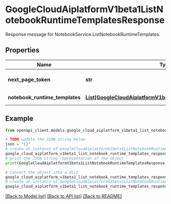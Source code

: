 # GoogleCloudAiplatformV1beta1ListNotebookRuntimeTemplatesResponse

Response message for NotebookService.ListNotebookRuntimeTemplates.

## Properties

Name | Type | Description | Notes
------------ | ------------- | ------------- | -------------
**next_page_token** | **str** | A token to retrieve next page of results. Pass to ListNotebookRuntimeTemplatesRequest.page_token to obtain that page. | [optional] 
**notebook_runtime_templates** | [**List[GoogleCloudAiplatformV1beta1NotebookRuntimeTemplate]**](GoogleCloudAiplatformV1beta1NotebookRuntimeTemplate.md) | List of NotebookRuntimeTemplates in the requested page. | [optional] 

## Example

```python
from openapi_client.models.google_cloud_aiplatform_v1beta1_list_notebook_runtime_templates_response import GoogleCloudAiplatformV1beta1ListNotebookRuntimeTemplatesResponse

# TODO update the JSON string below
json = "{}"
# create an instance of GoogleCloudAiplatformV1beta1ListNotebookRuntimeTemplatesResponse from a JSON string
google_cloud_aiplatform_v1beta1_list_notebook_runtime_templates_response_instance = GoogleCloudAiplatformV1beta1ListNotebookRuntimeTemplatesResponse.from_json(json)
# print the JSON string representation of the object
print(GoogleCloudAiplatformV1beta1ListNotebookRuntimeTemplatesResponse.to_json())

# convert the object into a dict
google_cloud_aiplatform_v1beta1_list_notebook_runtime_templates_response_dict = google_cloud_aiplatform_v1beta1_list_notebook_runtime_templates_response_instance.to_dict()
# create an instance of GoogleCloudAiplatformV1beta1ListNotebookRuntimeTemplatesResponse from a dict
google_cloud_aiplatform_v1beta1_list_notebook_runtime_templates_response_from_dict = GoogleCloudAiplatformV1beta1ListNotebookRuntimeTemplatesResponse.from_dict(google_cloud_aiplatform_v1beta1_list_notebook_runtime_templates_response_dict)
```
[[Back to Model list]](../README.md#documentation-for-models) [[Back to API list]](../README.md#documentation-for-api-endpoints) [[Back to README]](../README.md)


